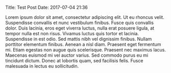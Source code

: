 Title: Test Post
Date: 2017-07-04 21:36

Lorem ipsum dolor sit amet, consectetur adipiscing elit. Ut eu rhoncus velit. Suspendisse convallis et nunc vestibulum finibus. Fusce quis convallis dolor. Duis lacinia, eros eget viverra luctus, nulla erat posuere ligula, at tempor nulla est non risus. Vivamus luctus quis tortor et lacinia. Suspendisse in est odio. Sed mattis nibh vel dignissim finibus. Nullam porttitor elementum finibus. Aenean a nisl diam. Praesent eget fermentum mi. Etiam egestas non augue quis scelerisque. Praesent nec maximus lacus. Maecenas euismod mi vel auctor varius. Sed commodo purus eu mi tincidunt dictum. Donec at lobortis quam, sed facilisis felis. Fusce malesuada in lectus eu sollicitudin.
